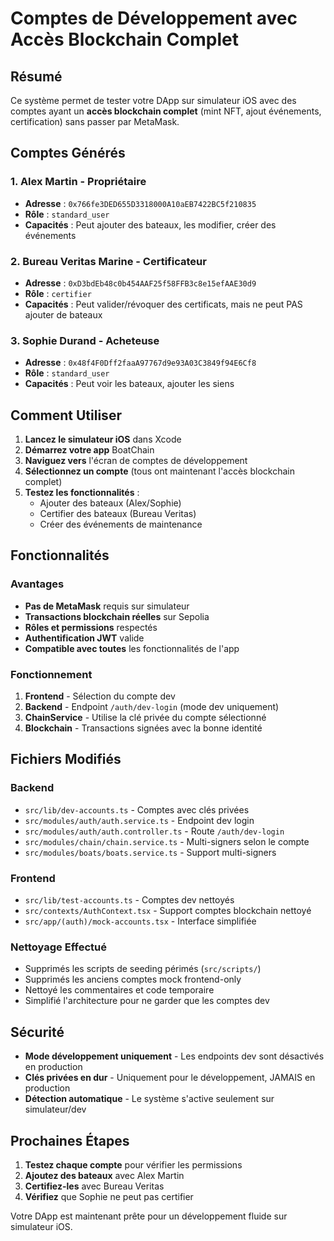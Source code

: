 # Comptes de Développement avec Accès Blockchain Complet

## Résumé

Ce système permet de tester votre DApp sur simulateur iOS avec des comptes ayant un **accès blockchain complet** (mint NFT, ajout événements, certification) sans passer par MetaMask.

## Comptes Générés

### 1. Alex Martin - Propriétaire
- **Adresse** : `0x766fe3DED655D3318000A10aEB7422BC5f210835`
- **Rôle** : `standard_user` 
- **Capacités** : Peut ajouter des bateaux, les modifier, créer des événements

### 2. Bureau Veritas Marine - Certificateur  
- **Adresse** : `0xD3bdEb48c0b454AAF25f58FFB3c8e15efAAE30d9`
- **Rôle** : `certifier`
- **Capacités** : Peut valider/révoquer des certificats, mais ne peut PAS ajouter de bateaux

### 3. Sophie Durand - Acheteuse
- **Adresse** : `0x48f4F0Dff2faaA97767d9e93A03C3849f94E6Cf8`
- **Rôle** : `standard_user`
- **Capacités** : Peut voir les bateaux, ajouter les siens

## Comment Utiliser

1. **Lancez le simulateur iOS** dans Xcode
2. **Démarrez votre app** BoatChain
3. **Naviguez vers** l'écran de comptes de développement
4. **Sélectionnez un compte** (tous ont maintenant l'accès blockchain complet)
5. **Testez les fonctionnalités** :
   - Ajouter des bateaux (Alex/Sophie)
   - Certifier des bateaux (Bureau Veritas)
   - Créer des événements de maintenance

## Fonctionnalités

### Avantages
- **Pas de MetaMask** requis sur simulateur
- **Transactions blockchain réelles** sur Sepolia
- **Rôles et permissions** respectés
- **Authentification JWT** valide
- **Compatible avec toutes** les fonctionnalités de l'app

### Fonctionnement
1. **Frontend** - Sélection du compte dev
2. **Backend** - Endpoint `/auth/dev-login` (mode dev uniquement)
3. **ChainService** - Utilise la clé privée du compte sélectionné
4. **Blockchain** - Transactions signées avec la bonne identité

## Fichiers Modifiés

### Backend
- `src/lib/dev-accounts.ts` - Comptes avec clés privées
- `src/modules/auth/auth.service.ts` - Endpoint dev login
- `src/modules/auth/auth.controller.ts` - Route `/auth/dev-login`
- `src/modules/chain/chain.service.ts` - Multi-signers selon le compte
- `src/modules/boats/boats.service.ts` - Support multi-signers

### Frontend  
- `src/lib/test-accounts.ts` - Comptes dev nettoyés
- `src/contexts/AuthContext.tsx` - Support comptes blockchain nettoyé
- `src/app/(auth)/mock-accounts.tsx` - Interface simplifiée

### Nettoyage Effectué
- Supprimés les scripts de seeding périmés (`src/scripts/`)
- Supprimés les anciens comptes mock frontend-only
- Nettoyé les commentaires et code temporaire
- Simplifié l'architecture pour ne garder que les comptes dev

## Sécurité

- **Mode développement uniquement** - Les endpoints dev sont désactivés en production
- **Clés privées en dur** - Uniquement pour le développement, JAMAIS en production
- **Détection automatique** - Le système s'active seulement sur simulateur/dev

## Prochaines Étapes

1. **Testez chaque compte** pour vérifier les permissions
2. **Ajoutez des bateaux** avec Alex Martin
3. **Certifiez-les** avec Bureau Veritas
4. **Vérifiez** que Sophie ne peut pas certifier

Votre DApp est maintenant prête pour un développement fluide sur simulateur iOS.